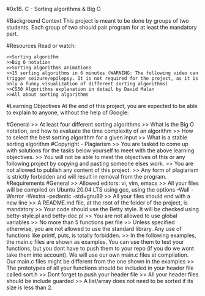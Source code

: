 #0x1B. C - Sorting algorithms & Big O

#Background Context
This project is meant to be done by groups of two students. Each group of two should pair program for at least the mandatory part.

#Resources
Read or watch:

	>>Sorting algorithm
	>>Big O notation
	>>Sorting algorithms animations
	>>15 sorting algorithms in 6 minutes (WARNING: The following video can trigger seizure/epilepsy. It is not required for the project, as it is only a funny visualization of different sorting algorithms)
	>>CS50 Algorithms explanation in detail by David Malan
	>>All about sorting algorithms
#Learning Objectives
	At the end of this project, you are expected to be able to explain to anyone, without the help of Google:

#General
	>> At least four different sorting algorithms
	>> What is the Big O notation, and how to evaluate the time complexity of an algorithm
	>> How to select the best sorting algorithm for a given input
	>> What is a stable sorting algorithm
#Copyright - Plagiarism
	>> You are tasked to come up with solutions for the tasks below yourself to meet with the above learning objectives.
	>> You will not be able to meet the objectives of this or any following project by copying and pasting someone elses work.
	>> You are not allowed to publish any content of this project.
	>> Any form of plagiarism is strictly forbidden and will result in removal from the program.
#Requirements
#General
	>> Allowed editors: vi, vim, emacs
	>> All your files will be compiled on Ubuntu 20.04 LTS using gcc, using the options -Wall -Werror -Wextra -pedantic -std=gnu89
	>> All your files should end with a new line
	>> A README.md file, at the root of the folder of the project, is mandatory
	>> Your code should use the Betty style. It will be checked using betty-style.pl and betty-doc.pl
	>> You are not allowed to use global variables
	>> No more than 5 functions per file
	>> Unless specified otherwise, you are not allowed to use the standard library. Any use of functions like printf, puts,  is totally forbidden.
	>> In the following examples, the main.c files are shown as examples. You can use them to test your functions, but you dont have to push them to your repo (if you do we wont take them into account). We will use our own main.c files at compilation. Our main.c files might be different from the one shown in the examples
	>> The prototypes of all your functions should be included in your header file called sort.h
	>> Dont forget to push your header file
	>> All your header files should be include guarded
	>> A list/array does not need to be sorted if its size is less than 2.
